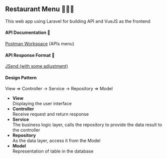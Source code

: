## Restaurant Menu 🧑🏼‍🍳

This web app using Laravel for building API and VueJS as the frontend

#### API Documentation 📃
[Postman Workspace](https://www.postman.com/warped-sunset-655570/workspace/restaurant-menu) (APIs menu)

#### API Response Format 🍳
[JSend (with some adjustment)](https://github.com/omniti-labs/jsend)

#### Design Pattern
View => Controller -> Service -> Repository => Model
- **View**<br>
Displaying the user interface
- **Controller**<br>
Receive request and return response
- **Service**<br>
The business logic layer, calls the repository to provide the data result to the controller
- **Repository**<br>
As the data layer, access it from the Model
- **Model**<br>
Representation of table in the database